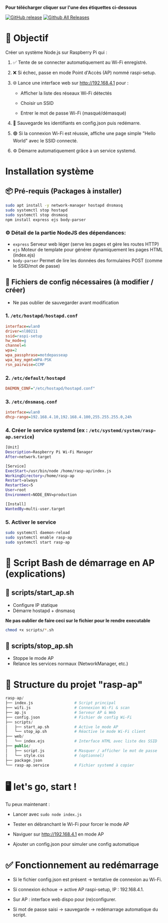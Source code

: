 **Pour télécharger cliquer sur l'une des étiquettes ci-dessous**

[![GitHub release](https://img.shields.io/github/v/release/Casimodo/rasp-ap.svg)](https://github.com/Casimodo/rasp-ap/releases)
[![Github All Releases](https://img.shields.io/github/downloads/Casimodo/rasp-ap/total.svg)](https://github.com/Casimodo/rasp-ap/releases)

# 🧩 Objectif
Créer un système Node.js sur Raspberry Pi qui :

1. ✅ Tente de se connecter automatiquement au Wi-Fi enregistré.

2. ❌ Si échec, passe en mode Point d'Accès (AP) nommé raspi-setup.

3. 🌐 Lance une interface web sur http://192.168.4.1 pour :
    - Afficher la liste des réseaux Wi-Fi détectés

    - Choisir un SSID

    - Entrer le mot de passe Wi-Fi (masqué/démasqué)

4. 🔁 Sauvegarde les identifiants en config.json puis redémarre.

5. 🟢 Si la connexion Wi-Fi est réussie, affiche une page simple "Hello World" avec le SSID connecté.

6. ⚙️ Démarre automatiquement grâce à un service systemd.



# Installation système

## 📦 Pré-requis (Packages à installer)

```bash
sudo apt install -y network-manager hostapd dnsmasq
sudo systemctl stop hostapd
sudo systemctl stop dnsmasq
npm install express ejs body-parser
```

### ⚙️ Détail de la partie NodeJS des dépendances:

- ``express``	Serveur web léger (serve les pages et gère les routes HTTP)
- ``ejs``	Moteur de template pour générer dynamiquement les pages HTML (index.ejs)
- ``body-parser``	Permet de lire les données des formulaires POST (comme le SSID/mot de passe)

## 🔧 Fichiers de config nécessaires (à modifier / créer)
 * Ne pas oublier de sauvegarder avant modification 

### 1. `` /etc/hostapd/hostapd.conf ``

```ini
interface=wlan0
driver=nl80211
ssid=raspi-setup
hw_mode=g
channel=6
wpa=2
wpa_passphrase=motdepasseap
wpa_key_mgmt=WPA-PSK
rsn_pairwise=CCMP
```

### 2. ``/etc/default/hostapd ``

```ini
DAEMON_CONF="/etc/hostapd/hostapd.conf"
```

### 3. ``/etc/dnsmasq.conf ``

```ini
interface=wlan0
dhcp-range=192.168.4.10,192.168.4.100,255.255.255.0,24h
```

### 4. Créer le service systemd (ex : ``/etc/systemd/system/rasp-ap.service``)

```bash
[Unit]
Description=Raspberry Pi Wi-Fi Manager
After=network.target

[Service]
ExecStart=/usr/bin/node /home/rasp-ap/index.js
WorkingDirectory=/home/rasp-ap
Restart=always
RestartSec=5
User=root
Environment=NODE_ENV=production

[Install]
WantedBy=multi-user.target
```

### 5. Activer le service

```bash
sudo systemctl daemon-reload
sudo systemctl enable rasp-ap
sudo systemctl start rasp-ap
```



# 🔄 Script Bash de démarrage en AP (explications)

## 📄 scripts/start_ap.sh
- Configure IP statique
- Démarre hostapd + dnsmasq

**Ne pas oublier de faire ceci sur le fichier pour le rendre executable**
```bash
chmod +x scripts/*.sh
```

## 📄 scripts/stop_ap.sh
- Stoppe le mode AP
- Relance les services normaux (NetworkManager, etc.)



# 📂 Structure du projet "rasp-ap"
```php
rasp-ap/
├── index.js                  # Script principal
├── wifi.js                   # Connexion Wi-Fi & scan
├── ap.js                     # Serveur AP & Web
├── config.json               # Fichier de config Wi-Fi
├── scripts/
│   ├── start_ap.sh           # Active le mode AP
│   └── stop_ap.sh            # Réactive le mode Wi-Fi client
├── web/
│   └── index.ejs             # Interface HTML avec liste des SSID
├── public/
│   ├── script.js             # Masquer / afficher le mot de passe
│   └── style.css             # (optionnel)
├── package.json
└── rasp-ap.service           # Fichier systemd à copier

```



# 🖥️ let's go, start !

Tu peux maintenant :

- Lancer avec ``sudo node index.js``

- Tester en débranchant le Wi-Fi pour forcer le mode AP

- Naviguer sur http://192.168.4.1 en mode AP

- Ajouter un config.json pour simuler une config automatique



# ✅ Fonctionnement au redémarrage

- Si le fichier config.json est présent → tentative de connexion au Wi-Fi.

- Si connexion échoue → active AP raspi-setup, IP : 192.168.4.1.

- Sur AP : interface web dispo pour (re)configurer.

- Si mot de passe saisi → sauvegarde → redémarrage automatique du script.
